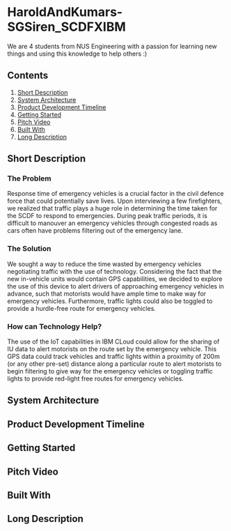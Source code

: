 # HaroldAndKumars-SGSiren_SCDFXIBM
We are 4 students from NUS Engineering with a passion for learning new things and using this knowledge to help others :)


## **Contents**
1. [Short Description](#short-description)
1. [System Architecture](#system-architecture)
1. [Product Development Timeline](#product-development-timeline)
1. [Getting Started](#getting-started)
1. [Pitch Video](#pitch-video)
1. [Built With](#built-with)
1. [Long Description](#long-description)

## **Short Description**

### **The Problem**
Response time of emergency vehicles is a crucial factor in the civil defence force that could potentially save lives. Upon interviewing a few firefighters, we realized that traffic plays a huge role in determining the time taken for the SCDF to respond to emergencies. During peak traffic periods, it is difficult to manouver an emergency vehicles through congested roads as cars often have problems filtering out of the emergency lane.

### **The Solution**
We sought a way to reduce the time wasted by emergency vehicles negotiating traffic with the use of technology. Considering the fact that the new in-vehicle units would contain GPS capabilities, we decided to explore the use of this device to alert drivers of approaching emergency vehicles in advance, such that motorists would have ample time to make way for emergency vehicles. Furthermore, traffic lights could also be toggled to provide a hurdle-free route for emergency vehicles.

### **How can Technology Help?** 
The use of the IoT capabilities in IBM CLoud could allow for the sharing of IU data to alert motorists on the route set by the emergency vehicle. This GPS data could track vehicles and traffic lights within a proximity of 200m (or any other pre-set) distance along a particular route to alert motorists to begin filtering to give way for the emergency vehicles or toggling traffic lights to provide red-light free routes for emergency vehicles.

## **System Architecture**

## **Product Development Timeline**

## **Getting Started**

## **Pitch Video**

## **Built With**

## **Long Description**
